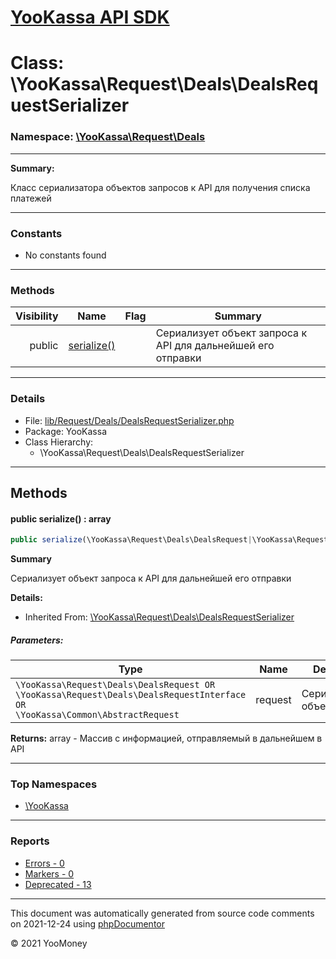 # [YooKassa API SDK](../home.md)

# Class: \YooKassa\Request\Deals\DealsRequestSerializer
### Namespace: [\YooKassa\Request\Deals](../namespaces/yookassa-request-deals.md)
---
**Summary:**

Класс сериализатора объектов запросов к API для получения списка платежей


---
### Constants
* No constants found

---
### Methods
| Visibility | Name | Flag | Summary |
| ----------:| ---- | ---- | ------- |
| public | [serialize()](../classes/YooKassa-Request-Deals-DealsRequestSerializer.md#method_serialize) |  | Сериализует объект запроса к API для дальнейшей его отправки |

---
### Details
* File: [lib/Request/Deals/DealsRequestSerializer.php](../../lib/Request/Deals/DealsRequestSerializer.php)
* Package: YooKassa
* Class Hierarchy:
  * \YooKassa\Request\Deals\DealsRequestSerializer

---
## Methods
<a name="method_serialize" class="anchor"></a>
#### public serialize() : array

```php
public serialize(\YooKassa\Request\Deals\DealsRequest|\YooKassa\Request\Deals\DealsRequestInterface|\YooKassa\Common\AbstractRequest $request) : array
```

**Summary**

Сериализует объект запроса к API для дальнейшей его отправки

**Details:**
* Inherited From: [\YooKassa\Request\Deals\DealsRequestSerializer](../classes/YooKassa-Request-Deals-DealsRequestSerializer.md)

##### Parameters:
| Type | Name | Description |
| ---- | ---- | ----------- |
| <code lang="php">\YooKassa\Request\Deals\DealsRequest OR \YooKassa\Request\Deals\DealsRequestInterface OR \YooKassa\Common\AbstractRequest</code> | request  | Сериализуемый объект |

**Returns:** array - Массив с информацией, отправляемый в дальнейшем в API



---

### Top Namespaces

* [\YooKassa](../namespaces/yookassa.md)

---

### Reports
* [Errors - 0](../reports/errors.md)
* [Markers - 0](../reports/markers.md)
* [Deprecated - 13](../reports/deprecated.md)

---

This document was automatically generated from source code comments on 2021-12-24 using [phpDocumentor](http://www.phpdoc.org/)

&copy; 2021 YooMoney